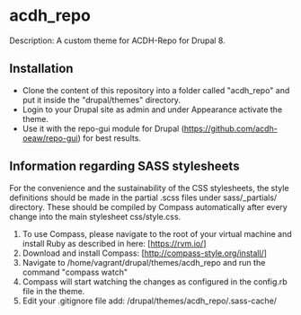 # acdh_repo
Description: A custom theme for ACDH-Repo for Drupal 8.

## Installation
* Clone the content of this repository into a folder called "acdh_repo" and put it inside the "drupal/themes" directory.
* Login to your Drupal site as admin and under Appearance activate the theme.
* Use it with the repo-gui module for Drupal (https://github.com/acdh-oeaw/repo-gui) for best results.

## Information regarding SASS stylesheets
For the convenience and the sustainability of the CSS stylesheets, the style definitions should be made in the partial .scss files under sass/_partials/ directory. These should be compiled by Compass automatically after every change into the main stylesheet css/style.css.

1. To use Compass, please navigate to the root of your virtual machine and install Ruby as described in here: [https://rvm.io/]
2. Download and install Compass: [http://compass-style.org/install/]
3. Navigate to /home/vagrant/drupal/themes/acdh_repo and run the command "compass watch"
4. Compass will start watching the changes as configured in the config.rb file in the theme.
5. Edit your .gitignore file add: /drupal/themes/acdh_repo/.sass-cache/
